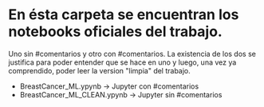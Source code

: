 # En ésta carpeta se encuentran los notebooks oficiales del trabajo.
Uno sin #comentarios y otro con #comentarios. La existencia de los dos se justifica para poder entender que se hace en uno y luego, una vez ya comprendido, poder leer la version "limpia" del trabajo.
- BreastCancer_ML.ypynb -> Jupyter con #comentarios
- BreastCancer_ML_CLEAN.ypynb -> Jupyter sin #comentarios
